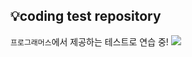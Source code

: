 ## 💡coding test repository
`프로그래머스`에서 제공하는 테스트로 연습 중!
<img src="https://img.shields.io/badge/JavaScript-F7DF1E?style=flat-square&logo=JavaScript&logoColor=white"/>
